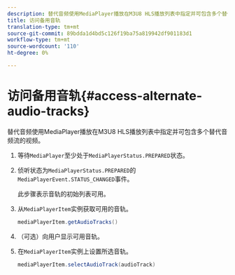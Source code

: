 ```yaml
---
description: 替代音频使用MediaPlayer播放在M3U8 HLS播放列表中指定并可包含多个替代音频流的视频。
title: 访问备用音轨
translation-type: tm+mt
source-git-commit: 89bdda1d4bd5c126f19ba75a819942df901183d1
workflow-type: tm+mt
source-wordcount: '110'
ht-degree: 0%

---
```



# 访问备用音轨{#access-alternate-audio-tracks}

替代音频使用MediaPlayer播放在M3U8 HLS播放列表中指定并可包含多个替代音频流的视频。

1. 等待`MediaPlayer`至少处于`MediaPlayerStatus.PREPARED`状态。
1. 侦听状态为`MediaPlayerStatus.PREPARED`的`MediaPlayerEvent.STATUS_CHANGED`事件。

   此步骤表示音轨的初始列表可用。

1. 从`MediaPlayerItem`实例获取可用的音轨。

   ```java
   mediaPlayerItem.getAudioTracks()
   ```

1. （可选）向用户显示可用音轨。
1. 在`MediaPlayerItem`实例上设置所选音轨。

   ```java
   mediaPlayerItem.selectAudioTrack(audioTrack)
   ```

